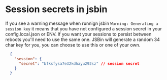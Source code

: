 Session secrets in jsbin
========================

If you see a warning message when runnign jsbin `Warning: Generating a session key` it means that you have not configured a session secret in your config.local.json or ENV. 
If you want your sessions to persist between reboots you'll need to use the same one. JSBin will generate a random 34 char
key for you, you can choose to use this or one of your own.

```json
  {
    "session": {
      "secret": "bfksfysa7e32kdhayu292sz" // session secret
    }
  }
```
